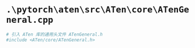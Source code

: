 # `.\pytorch\aten\src\ATen\core\ATenGeneral.cpp`

```py
# 引入 ATen 库的通用头文件 ATenGeneral.h
#include <ATen/core/ATenGeneral.h>
```